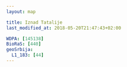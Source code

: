 ```yaml
---
layout: map

title: Iznad Tatalije
last_modified_at: 2018-05-20T21:47:43+02:00

WDPA: [145138]
BioRaS: [440]
geoSrbija:
  L1_183: [44]
---
```

